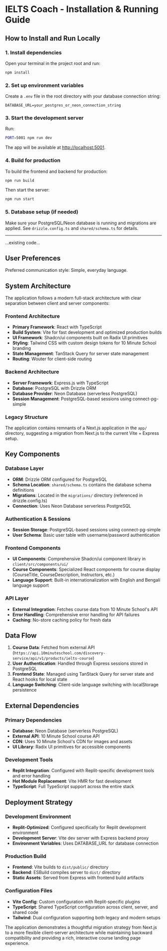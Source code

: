 # IELTS Coach - Installation & Running Guide

## How to Install and Run Locally

### 1. Install dependencies
Open your terminal in the project root and run:
```sh
npm install
```

### 2. Set up environment variables
Create a `.env` file in the root directory with your database connection string:
```
DATABASE_URL=your_postgres_or_neon_connection_string
```

### 3. Start the development server
Run:
```sh
PORT=5001 npm run dev
```
The app will be available at [http://localhost:5001](http://localhost:5001).

### 4. Build for production
To build the frontend and backend for production:
```sh
npm run build
```
Then start the server:
```sh
npm run start
```

### 5. Database setup (if needed)
Make sure your PostgreSQL/Neon database is running and migrations are applied. See `drizzle.config.ts` and `shared/schema.ts` for details.

---
...existing code...

## User Preferences

Preferred communication style: Simple, everyday language.

## System Architecture

The application follows a modern full-stack architecture with clear separation between client and server components:

### Frontend Architecture
- **Primary Framework**: React with TypeScript
- **Build System**: Vite for fast development and optimized production builds
- **UI Framework**: Shadcn/ui components built on Radix UI primitives
- **Styling**: Tailwind CSS with custom design tokens for 10 Minute School branding
- **State Management**: TanStack Query for server state management
- **Routing**: Wouter for client-side routing

### Backend Architecture
- **Server Framework**: Express.js with TypeScript
- **Database**: PostgreSQL with Drizzle ORM
- **Database Provider**: Neon Database (serverless PostgreSQL)
- **Session Management**: PostgreSQL-based sessions using connect-pg-simple

### Legacy Structure
The application contains remnants of a Next.js application in the `app/` directory, suggesting a migration from Next.js to the current Vite + Express setup.

## Key Components

### Database Layer
- **ORM**: Drizzle ORM configured for PostgreSQL
- **Schema Location**: `shared/schema.ts` contains the database schema definitions
- **Migrations**: Located in the `migrations/` directory (referenced in drizzle.config.ts)
- **Connection**: Uses Neon Database serverless PostgreSQL

### Authentication & Sessions
- **Session Storage**: PostgreSQL-based sessions using connect-pg-simple
- **User Schema**: Basic user table with username/password authentication

### Frontend Components
- **UI Components**: Comprehensive Shadcn/ui component library in `client/src/components/ui/`
- **Course Components**: Specialized React components for course display (CourseTitle, CourseDescription, Instructors, etc.)
- **Language Support**: Built-in internationalization with English and Bengali language support

### API Layer
- **External Integration**: Fetches course data from 10 Minute School's API
- **Error Handling**: Comprehensive error handling for API failures
- **Caching**: No-store caching policy for fresh data

## Data Flow

1. **Course Data**: Fetched from external API (`https://api.10minuteschool.com/discovery-service/api/v1/products/ielts-course`)
2. **User Authentication**: Handled through Express sessions stored in PostgreSQL
3. **Frontend State**: Managed using TanStack Query for server state and React hooks for local state
4. **Language Switching**: Client-side language switching with localStorage persistence

## External Dependencies

### Primary Dependencies
- **Database**: Neon Database (serverless PostgreSQL)
- **External API**: 10 Minute School course API
- **CDN**: Uses 10 Minute School's CDN for images and assets
- **UI Library**: Radix UI primitives for accessible components

### Development Tools
- **Replit Integration**: Configured with Replit-specific development tools and error handling
- **Hot Module Replacement**: Vite HMR for fast development
- **TypeScript**: Full TypeScript support across the entire stack

## Deployment Strategy

### Development Environment
- **Replit-Optimized**: Configured specifically for Replit development environment
- **Development Server**: Vite dev server with Express backend proxy
- **Environment Variables**: Uses DATABASE_URL for database connection

### Production Build
- **Frontend**: Vite builds to `dist/public/` directory
- **Backend**: ESBuild compiles server to `dist/` directory
- **Static Assets**: Served from Express with frontend build artifacts

### Configuration Files
- **Vite Config**: Custom configuration with Replit-specific plugins
- **TypeScript**: Shared TypeScript configuration across client, server, and shared code
- **Tailwind**: Dual configuration supporting both legacy and modern setups

The application demonstrates a thoughtful migration strategy from Next.js to a more flexible client-server architecture while maintaining backward compatibility and providing a rich, interactive course landing page experience.